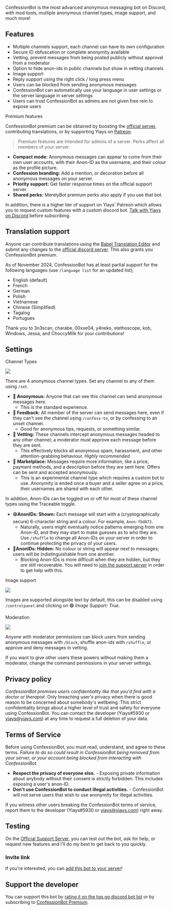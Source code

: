 ConfessionBot is the most advanced anonymous messaging bot on Discord, with mod tools, multiple anonymous channel types, image support, and much more!

## Features

*   Multiple channels support, each channel can have its own configuration
*   Secure ID obfuscation or complete anonymity available
*   Vetting, prevent messages from being posted publicly without approval from a moderator
*   Option to hide anon-ids in public channels but show in vetting channels
*   Image support
*   Reply support using the right click / long press menu
*   Users can be blocked from sending anonymous messages
*   ConfessionBot can automatically use your language in user settings or the server language in server settings
*   Users can trust ConfessionBot as admins are not given free rein to expose users

Premium features

ConfessionBot premium can be obtained by boosting the [official server](https://discord.gg/wfKx24kDUR), contributing translations, or by supporting Yiays on [Patreon](https://patreon.com/yiays).

> Premium features are intended for admins of a server. Perks affect all members of your server.

*   **Compact mode:** Anonymous messages can appear to come from their own user accounts, with their Anon-ID as the username, and their colour as the profile picture.
*   **Confession branding:** Add a mention, or decoration before all anonymous messages on your server.
*   **Priority support:** Get faster response times on the official support server.
*   **Shared perks:** MerelyBot premium perks also apply if you use that bot.

In addition, there is a higher tier of support on Yiays' Patreon which allows you to request custom features with a custom discord bot. [Talk with Yiays on Discord](https://discord.gg/wfKx24kDUR) before subscribing.

## Translation support

Anyone can contribute translations using the [Babel Translation Editor](https://translate.yiays.com) and submit any changes to the [official discord server](https://discord.gg/wfKx24kDUR). This also grants you ConfessionBot premium.

As of November 2024, ConfessionBot has at least partial support for the following languages (use `/language list` for an updated list);

*   English (default)
*   French
*   German
*   Polish
*   Vietnamese
*   Chinese (Simplified)
*   Tagalog
*   Portugues

Thank you to 3n3scan, charabe, 00xxe04, y4neko, stethoscope, kob, Windows, Jessa, and ChoccyMilk for your contributions!

## Settings

Channel Types

![](https://cdn.yiays.com/blog/cb-setup.webp)

There are 4 anonymous channel types. Set any channel to any of them using `/set`.

*   **💬 Anonymous:** Anyone that can see this channel can send anonymous messages here.
    *   This is the standard experience.
*   **📣 Feedback:** All member of the server can send messages here, even if they can't see the channel using `/confess-to`, or by confessing to an unset channel.
    *   Good for anonymous tips, requests, or something similar.
*   **🤔 Vetting:** These channels intercept anonymous messages headed to any other channel; a moderator must approve each message before they are sent.
    *   This effectively blocks all anonymous spam, harassment, and other attention-grabbing behaviour. _Highly recommended._
*   🛒 **Marketplace:** Messages require more information, like a price, payment methods, and a description before they are sent here. Offers can be sent and accepted anonymously.
    *   This is an experimental channel type which requires a custom bot to use. Anonymity is ended once a buyer and a seller agree on a price, their usernames are shared with each other.

In addition, Anon-IDs can be toggled on or off for most of these channel types using the Traceable toggle.

*   🟢**AnonIDs: Shown:** Each message will start with a (cryptographically secure) 6-character string and a colour. For example, `Anon-fbd872`.
    *   Naturally, users might eventually notice patterns emerging from one Anon-ID, and they may start to make guesses as to who they are. Use `/shuffle` to change all Anon-IDs on your server in order to continue protecting the privacy of your users.
*   🔴**AnonIDs: Hidden:** No colour or string will appear next to messages; users will be indistinguishable from one another.
    *   Blocking Anon-IDs is more difficult when they are hidden, but they _are_ still recoverable. You will need to [join the support server](https://discord.gg/wfKx24kDUR) in order to get help with this.

Image support

![](https://cdn.yiays.com/blog/cb-imagesupport.webp)

Images are supported alongside text by default, this can be disabled using `/controlpanel` and clicking on 🟢 _Image Support: True_.

Moderation

![](https://cdn.yiays.com/blog/cb-moderation.webp)

Anyone with moderator permissions can block users from sending anonymous messages with `/block`, shuffle anon-ids with `/shuffle`, or approve and deny messages in vetting.

If you want to give other users these powers without making them a moderator, change the command permissions in your server settings.

## Privacy policy

_ConfessionBot promises users confidentiality like that you'd find with a doctor or therapist._ Only breaching user's privacy when there is good reason to be concerned about somebody's wellbeing. This strict confidentiality brings about a higher level of trust and safety for everyone using ConfessionBot. You can contact the developer (Yiays#5930 or [yiays@yiays.com](mailto:yiays@yiays.com)) at any time to request a full deletion of your data.

## Terms of Service

Before using ConfessionBot, you must read, understand, and agree to these terms. _Failure to do so could result in ConfessionBot being removed from your server, or your account being blocked from interacting with ConfessionBot._

*   **Respect the privacy of everyone else.** - Exposing private information about anybody without their consent is strictly forbidden. This includes exposing a user's anon-ID.
*   **Don't use ConfessionBot to conduct illegal activities.** - ConfessionBot will not serve users that wish to use anonymity for illegal activities.

If you witness other users breaking the ConfessionBot terms of service, report them to the developer (Yiays#5930 or [yiays@yiays.com](mailto:yiays@yiays.com)) right away.

## Testing

On the [Official Support Server](https://discord.gg/wfKx24kDUR), you can test out the bot, ask for help, or request new features and I'll do my best to get back to you quickly.

### Invite link

If you're interested, you can [add this bot to your server](https://top.gg/bot/562440687363293195)!

## Support the developer

You can support this bot by [rating it on the top.gg discord bot list](https://top.gg/bot/562440687363293195) or by subscribing to [ConfessionBot Premium](#premium-features).